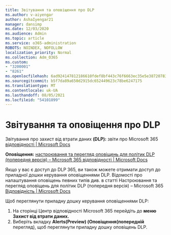 ```yaml
---
title: Звітування та оповіщення про DLP
ms.author: v-aiyengar
author: AshaIyengar21
manager: dansimp
ms.date: 12/03/2020
ms.audience: Admin
ms.topic: article
ms.service: o365-administration
ROBOTS: NOINDEX, NOFOLLOW
localization_priority: Normal
ms.collection: Adm_O365
ms.custom:
- "3200001"
- "8261"
ms.openlocfilehash: 6ad924147812186610fdef8bf443c76f6663ec35e5e38720783fd4b0369bc579
ms.sourcegitcommit: b5f7da89a650d2915dc652449623c78be6247175
ms.translationtype: MT
ms.contentlocale: uk-UA
ms.lasthandoff: 08/05/2021
ms.locfileid: "54101899"
---
```

# <a name="dlp-reporting-and-alerts"></a>Звітування та оповіщення про DLP

Звітування про захист від втрати даних **(DLP):** звіти про Microsoft 365 [відповідності | Microsoft Docs](https://docs.microsoft.com/microsoft-365/compliance/view-the-dlp-reports?view=o365-worldwide&preserve-view=true)

**Оповіщення:** [настроювання та перегляд оповіщень для політик DLP (попередня версія) – Microsoft 365 відповідності | Microsoft Docs](https://docs.microsoft.com/microsoft-365/compliance/dlp-configure-view-alerts-policies?view=o365-worldwide&preserve-view=true)

 Якщо у вас є доступ до DLP 365, ви також можете отримати доступ до приладної дошки керування оповіщеннями DLP.  Відомості про налаштування оповіщень певних типів див. в статті Настроювання та перегляд оповіщень для політик DLP (попередня версія) – Microsoft 365 [Відповідність | Microsoft Docs](https://docs.microsoft.com/microsoft-365/compliance/dlp-configure-view-alerts-policies?view=o365-worldwide#licensing-for-alert-configuration-options&preserve-view=true)

Щоб переглянути приладну дошку керування оповіщеннями DLP:

1. На сторінці Центр відповідності Microsoft 365 перейдіть до **меню Захист від втрати даних.**
1. Виберіть вкладку **Alerts(Preview) (Оповіщення(попередній** перегляд), щоб переглянути приладну дошку оповіщень DLP.